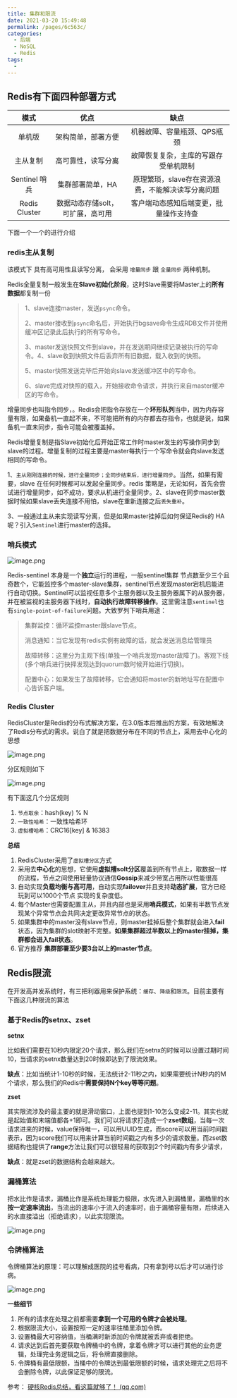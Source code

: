 ```yaml
---
title: 集群和限流
date: 2021-03-20 15:49:48
permalink: /pages/6c563c/
categories:
  - 后端
  - NoSQL
  - Redis
tags:
  - 
---
```


## Redis有下面四种部署方式

|     模式      |               优点               |                       缺点                        |
| :-----------: | :------------------------------: | :-----------------------------------------------: |
|    单机版     |        架构简单，部署方便        |            机器故障、容量瓶颈、QPS瓶颈            |
|   主从复制    |        高可靠性，读写分离        |       故障恢复复杂，主库的写跟存受单机限制        |
| Sentinel 哨兵 |         集群部署简单，HA         | 原理繁琐，slave存在资源浪费，不能解决读写分离问题 |
| Redis Cluster | 数据动态存储solt，可扩展，高可用 |      客户端动态感知后端变更，批量操作支持查       |

下面一个一个的进行介绍

### redis主从复制

该模式下 具有高可用性且读写分离， 会采用 `增量同步` 跟 `全量同步` 两种机制。

Redis全量复制一般发生在**Slave初始化阶段**，这时Slave需要将Master上的**所有数据**都复制一份

> 1、slave连接master，发送`psync`命令。
>
> 2、master接收到`psync`命名后，开始执行bgsave命令生成RDB文件并使用缓冲区记录此后执行的所有写命令。
>
> 3、master发送快照文件到slave，并在发送期间继续记录被执行的写命令。4、slave收到快照文件后丢弃所有旧数据，载入收到的快照。
>
> 5、master快照发送完毕后开始向slave发送缓冲区中的写命令。
>
> 6、slave完成对快照的载入，开始接收命令请求，并执行来自master缓冲区的写命令。

增量同步也叫指令同步，。Redis会把指令存放在一个**环形队列**当中，因为内存容量有限，如果备机一直起不来，不可能把所有的内存都去存指令，也就是说，如果备机一直未同步，指令可能会被覆盖掉。

Redis增量复制是指Slave初始化后开始正常工作时master发生的写操作同步到slave的过程。增量复制的过程主要是master每执行一个写命令就会向slave发送相同的写命令。

1、`主从刚刚连接的时候，进行全量同步；全同步结束后，进行增量同步`。当然，如果有需要，slave 在任何时候都可以发起全量同步。redis 策略是，无论如何，首先会尝试进行增量同步，如不成功，要求从机进行全量同步。2、slave在同步master数据时候如果slave丢失连接不用怕，slave在重新连接之后`丢失重补`。

3、一般通过主从来实现读写分离，但是如果master挂掉后如何保证Redis的 HA呢？引入`Sentinel`进行master的选择。

### 哨兵模式

![image.png](https://img.xiaoyou66.com/2021/03/27/6ef3c91c9009f.png)

Redis-sentinel  本身是一个**独立**运行的进程，一般sentinel集群 节点数至少三个且奇数个，它能监控多个master-slave集群，sentinel节点发现master宕机后能进行自动切换。Sentinel可以监视任意多个主服务器以及主服务器属下的从服务器，并在被监视的主服务器下线时，**自动执行故障转移操作**。这里需注意`sentinel`也有`single-point-of-failure`问题。大致罗列下哨兵用途：

> 集群监控：循环监控master跟slave节点。
>
> 消息通知：当它发现有redis实例有故障的话，就会发送消息给管理员 
>
> 故障转移：这里分为主观下线(单独一个哨兵发现master故障了)。客观下线(多个哨兵进行抉择发现达到quorum数时候开始进行切换)。
>
> 配置中心：如果发生了故障转移，它会通知将master的新地址写在配置中心告诉客户端。

### Redis Cluster

RedisCluster是Redis的分布式解决方案，在3.0版本后推出的方案，有效地解决了Redis分布式的需求。说白了就是把数据分布在不同的节点上，采用去中心化的思想

![image.png](https://img.xiaoyou66.com/2021/03/27/884ca253e81e8.png)

分区规则如下

![image.png](https://img.xiaoyou66.com/2021/03/27/fa34af8385722.png)

有下面这几个分区规则

1. `节点取余`：hash(key) % N
2. `一致性哈希`：一致性哈希环
3. `虚拟槽哈希`：CRC16[key] & 16383

**总结**

1. RedisCluster采用了`虚拟槽分区`方式
2. 采用去**中心化**的思想，它使用**虚拟槽solt分区**覆盖到所有节点上，取数据一样的流程，节点之间使用轻量协议通信**Gossip**来减少带宽占用所以性能很高
3. 自动实现**负载均衡与高可用**，自动实现**failover**并且支持**动态扩展**，官方已经玩到可以1000个节点 实现的复杂度低。
4. 每个Master也需要配置主从，并且内部也是采用**哨兵模式**，如果有半数节点发现某个异常节点会共同决定更改异常节点的状态。
5. 如果集群中的master没有slave节点，则master挂掉后整个集群就会进入**fail**状态，因为集群的slot映射不完整。**如果集群超过半数以上的master挂掉，集群都会进入fail状态**。
6. 官方推荐 **集群部署至少要3台以上的master节点**。

## Redis限流

在开发高并发系统时，有三把利器用来保护系统：`缓存`、`降级`和`限流`。目前主要有下面这几种限流的算法

### 基于Redis的setnx、zset

**setnx**

比如我们需要在10秒内限定20个请求，那么我们在setnx的时候可以设置过期时间10，当请求的setnx数量达到20时候即达到了限流效果。

**缺点**：比如当统计1-10秒的时候，无法统计2-11秒之内，如果需要统计N秒内的M个请求，那么我们的Redis中**需要保持N个key等等问题**。

**zset**

其实限流涉及的最主要的就是滑动窗口，上面也提到1-10怎么变成2-11。其实也就是起始值和末端值都各+1即可。我们可以将请求打造成一个**zset数组**，当每一次请求进来的时候，value保持唯一，可以用UUID生成，而score可以用当前时间戳表示，因为score我们可以用来计算当前时间戳之内有多少的请求数量。而zset数据结构也提供了**range**方法让我们可以很轻易的获取到2个时间戳内有多少请求，

**缺点**：就是zset的数据结构会越来越大。

### 漏桶算法

把水比作是请求，漏桶比作是系统处理能力极限，水先进入到漏桶里，漏桶里的水**按一定速率流出**，当流出的速率小于流入的速率时，由于漏桶容量有限，后续进入的水直接溢出（拒绝请求），以此实现限流。

![image.png](https://img.xiaoyou66.com/2021/03/27/ce0cbe2c25ba9.png)

### 令牌桶算法

令牌桶算法的原理：可以理解成医院的挂号看病，只有拿到号以后才可以进行诊病。

![image.png](https://img.xiaoyou66.com/2021/03/27/5224f71f9f234.png)

**一些细节**

1. 所有的请求在处理之前都需要**拿到一个可用的令牌才会被处理**。
2. 根据限流大小，设置按照一定的速率往桶里添加令牌。
3. 设置桶最大可容纳值，当桶满时新添加的令牌就被丢弃或者拒绝。
4. 请求达到后首先要获取令牌桶中的令牌，拿着令牌才可以进行其他的业务逻辑，处理完业务逻辑之后，将令牌直接删除。
5. 令牌桶有最低限额，当桶中的令牌达到最低限额的时候，请求处理完之后将不会删除令牌，以此保证足够的限流。



参考： [硬核Redis总结，看这篇就够了！ (qq.com)](https://mp.weixin.qq.com/s/lsOYc2pxXo1vYs8_E0R3uQ)